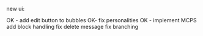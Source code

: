 new ui:

OK - add edit button to bubbles
OK- fix personalities
OK - implement MCPS
add <think> block handling
fix delete message
fix branching
